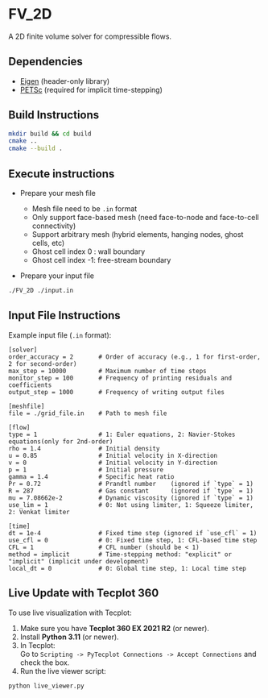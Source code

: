 # FV_2D

A 2D finite volume solver for compressible flows.

## Dependencies

- [Eigen](https://eigen.tuxfamily.org/) (header-only library)
- [PETSc](https://petsc.org/release/) (required for implicit time-stepping)

## Build Instructions

```bash
mkdir build && cd build
cmake ..
cmake --build .
```
## Execute instructions

- Prepare your mesh file 
   + Mesh file need to be `.in` format
   + Only support face-based mesh (need face-to-node and face-to-cell connectivity)
   + Support arbitrary mesh (hybrid elements, hanging nodes, ghost cells, etc)
   + Ghost cell index 0 : wall boundary
   + Ghost cell index -1: free-stream boundary

- Prepare your input file

```bash
./FV_2D ./input.in
```


## Input File Instructions

Example input file (`.in` format):

```in
[solver]
order_accuracy = 2       # Order of accuracy (e.g., 1 for first-order, 2 for second-order)
max_step = 10000         # Maximum number of time steps
monitor_step = 100       # Frequency of printing residuals and coefficients
output_step = 1000       # Frequency of writing output files

[meshfile]
file = ./grid_file.in    # Path to mesh file

[flow]
type = 1                 # 1: Euler equations, 2: Navier-Stokes equations(only for 2nd-order)
rho = 1.4                # Initial density
u = 0.85                 # Initial velocity in X-direction
v = 0                    # Initial velocity in Y-direction
p = 1                    # Initial pressure
gamma = 1.4              # Specific heat ratio
Pr = 0.72                # Prandtl number    (ignored if `type` = 1)
R = 287                  # Gas constant      (ignored if `type` = 1)
mu = 7.08662e-2          # Dynamic viscosity (ignored if `type` = 1)
use_lim = 1              # 0: Not using limiter, 1: Squeeze limiter, 2: Venkat limiter

[time]
dt = 1e-4                # Fixed time step (ignored if `use_cfl` = 1)
use_cfl = 0              # 0: Fixed time step, 1: CFL-based time step
CFL = 1                  # CFL number (should be < 1)
method = implicit        # Time-stepping method: "explicit" or "implicit" (implicit under development)
local_dt = 0             # 0: Global time step, 1: Local time step
```

## Live Update with Tecplot 360

To use live visualization with Tecplot:

1. Make sure you have **Tecplot 360 EX 2021 R2** (or newer).
2. Install **Python 3.11** (or newer).
3. In Tecplot:  
   Go to `Scripting -> PyTecplot Connections -> Accept Connections` and check the box.
4. Run the live viewer script:

```bash
python live_viewer.py
```